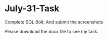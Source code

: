 # July-31-Task
Complete SQL Bolt, And submit the screenshots

Please download the docx file to see my task.
